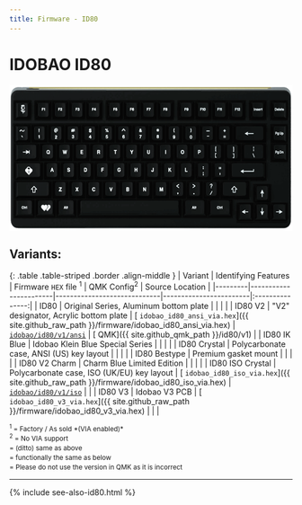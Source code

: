 ```yaml
---
title: Firmware - ID80
---
```


# IDOBAO ID80

<img src="../assets/img/idobao-id80.png" height="260" width="auto" style="display:block;margin-left:auto;margin-right:auto;">

## Variants:

{: .table .table-striped .border .align-middle }
| Variant | Identifying Features  | Firmware `HEX` file <sup>1</sup> | QMK Config<sup>2</sup> | Source Location |
|---------|-----------------------|-----------------------------|------------------------|:---------------:|
| ID80 | Original Series, Aluminum bottom plate | <i class="fas fa-chevron-down"></i> | <i class="fas fa-chevron-down"></i> | <i class="fas fa-chevron-down"></i> |
| ID80 V2 | "V2" designator, Acrylic bottom plate | [<i class="fas fa-microchip"></i> `idobao_id80_ansi_via.hex`]({{ site.github_raw_path }}/firmware/idobao_id80_ansi_via.hex) | [<i class="fas fa-cog"></i> `idobao/id80/v1/ansi`](https://config.qmk.fm/#/idobao/id80/v1/ansi/LAYOUT) | [<i class="fab fa-github"></i> QMK]({{ site.github_qmk_path }}/id80/v1) |
| ID80 IK Blue | Idobao Klein Blue Special Series | <i class="fas fa-chevron-up"></i> | <i class="fas fa-chevron-up"></i> | <i class="fas fa-chevron-up"></i> |
| ID80 Crystal | Polycarbonate case, ANSI (US) key layout | <i class="fas fa-chevron-up"></i> | <i class="fas fa-chevron-up"></i> | <i class="fas fa-chevron-up"></i> |
| ID80 Bestype | Premium gasket mount | <i class="fas fa-chevron-up"></i> | <i class="fas fa-chevron-up"></i> | <i class="fas fa-chevron-up"></i> |
| ID80 V2 Charm | Charm Blue Limited Edition  | <i class="fas fa-chevron-up"></i> | <i class="fas fa-chevron-up"></i> | <i class="fas fa-chevron-up"></i> |
| ID80 ISO Crystal | Polycarbonate case, ISO (UK/EU) key layout | [<i class="fas fa-microchip"></i> `idobao_id80_iso_via.hex`]({{ site.github_raw_path }}/firmware/idobao_id80_iso_via.hex) | [<i class="fas fa-cog"></i> `idobao/id80/v1/iso`](https://config.qmk.fm/#/idobao/id80/v1/iso/LAYOUT_iso) | <i class="fas fa-chevron-up"></i> |
| ID80 V3 | Idobao V3 PCB | [<i class="fas fa-microchip"></i> `idobao_id80_v3_via.hex`]({{ site.github_raw_path }}/firmware/idobao_id80_v3_via.hex) | <i class="fas fa-ban text-danger"></i> | <i class="fas fa-ban text-danger"></i> |

<small class="text-muted">
<sup>1</sup> = Factory / As sold *(VIA enabled)*<br>
<sup>2</sup> = <i class="fas fa-exclamation-triangle"></i> No VIA support<br>
<i class="fas fa-chevron-up"></i> = (ditto) same as above<br>
<i class="fas fa-chevron-down"></i> = functionally the same as below<br>
<i class="fas fa-ban text-danger"></i> = Please do not use the version in QMK as it is incorrect
</small>

---

{% include see-also-id80.html %}
